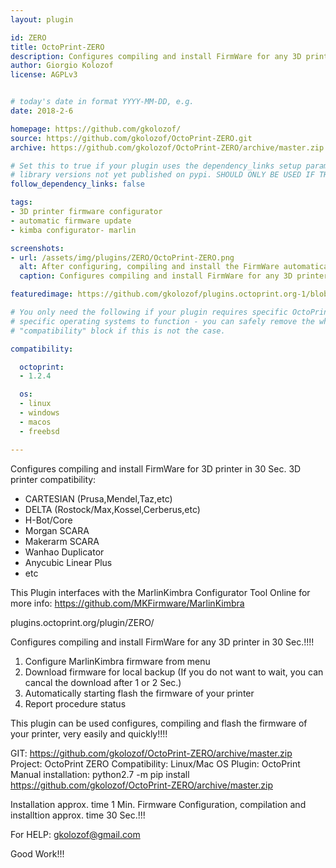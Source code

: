 ```yaml
---
layout: plugin

id: ZERO
title: OctoPrint-ZERO
description: Configures compiling and install FirmWare for any 3D printer 30 in Sec.
author: Giorgio Kolozof
license: AGPLv3


# today's date in format YYYY-MM-DD, e.g.
date: 2018-2-6

homepage: https://github.com/gkolozof/
source: https://github.com/gkolozof/OctoPrint-ZERO.git
archive: https://github.com/gkolozof/OctoPrint-ZERO/archive/master.zip

# Set this to true if your plugin uses the dependency_links setup parameter to include
# library versions not yet published on pypi. SHOULD ONLY BE USED IF THERE IS NO OTHER OPTION!
follow_dependency_links: false

tags:
- 3D printer firmware configurator
- automatic firmware update
- kimba configurator- marlin

screenshots:
- url: /assets/img/plugins/ZERO/OctoPrint-ZERO.png
  alt: After configuring, compiling and install the FirmWare automatically
  caption: Configures compiling and install FirmWare for any 3D printer in 30 Sec.

featuredimage: https://github.com/gkolozof/plugins.octoprint.org-1/blob/gh-pages/assets/img/OctoPrint-ZERO.png

# You only need the following if your plugin requires specific OctoPrint versions or
# specific operating systems to function - you can safely remove the whole
# "compatibility" block if this is not the case.

compatibility:

  octoprint:
  - 1.2.4 

  os:
  - linux
  - windows
  - macos
  - freebsd

---
```


Configures compiling and install FirmWare for 3D printer in 30 Sec.
 3D printer compatibility:
  - CARTESIAN (Prusa,Mendel,Taz,etc)
  - DELTA (Rostock/Max,Kossel,Cerberus,etc)
  - H-Bot/Core
  - Morgan SCARA
  - Makerarm SCARA
  - Wanhao Duplicator 
  - Anycubic Linear Plus
  - etc

This Plugin interfaces with the MarlinKimbra Configurator Tool Online 
 for more info: https://github.com/MKFirmware/MarlinKimbra
 
plugins.octoprint.org/plugin/ZERO/

Configures compiling and install FirmWare for any 3D printer in 30 Sec.!!!!

 1. Configure MarlinKimbra firmware from menu
 2. Download firmware for local backup (If you do not want to wait, you can cancal the download after 1 or 2 Sec.)
 3. Automatically starting flash the firmware of your printer
 4. Report procedure status

This plugin can be used configures, compiling and flash the firmware of your printer, very easily and quickly!!!!

GIT: https://github.com/gkolozof/OctoPrint-ZERO/archive/master.zip
Project: OctoPrint ZERO
Compatibility: Linux/Mac OS
Plugin: OctoPrint
Manual installation: python2.7 -m pip install https://github.com/gkolozof/OctoPrint-ZERO/archive/master.zip

Installation approx. time 1 Min.
Firmware Configuration, compilation and installtion approx. time 30 Sec.!!!

For HELP: gkolozof@gmail.com

Good Work!!!

